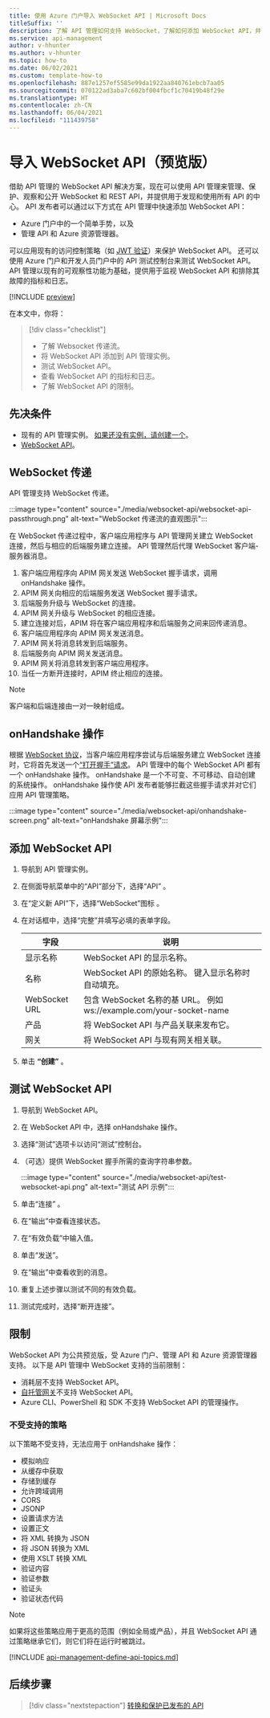 ```yaml
---
title: 使用 Azure 门户导入 WebSocket API | Microsoft Docs
titleSuffix: ''
description: 了解 API 管理如何支持 WebSocket，了解如何添加 WebSocket API，并了解 WebSocket 限制。
ms.service: api-management
author: v-hhunter
ms.author: v-hhunter
ms.topic: how-to
ms.date: 06/02/2021
ms.custom: template-how-to
ms.openlocfilehash: 887e1257ef5585e99da1922aa840761ebcb7aa05
ms.sourcegitcommit: 070122ad3aba7c602bf004fbcf1c70419b48f29e
ms.translationtype: HT
ms.contentlocale: zh-CN
ms.lasthandoff: 06/04/2021
ms.locfileid: "111439758"
---
```

# <a name="import-a-websocket-api-preview"></a>导入 WebSocket API（预览版）

借助 API 管理的 WebSocket API 解决方案，现在可以使用 API 管理来管理、保护、观察和公开 WebSocket 和 REST API，并提供用于发现和使用所有 API 的中心。 API 发布者可以通过以下方式在 API 管理中快速添加 WebSocket API：
* Azure 门户中的一个简单手势，以及 
* 管理 API 和 Azure 资源管理器。 

可以应用现有的访问控制策略（如 [JWT 验证](./api-management-access-restriction-policies.md#ValidateJWT)）来保护 WebSocket API。 还可以使用 Azure 门户和开发人员门户中的 API 测试控制台来测试 WebSocket API。 API 管理以现有的可观察性功能为基础，提供用于监视 WebSocket API 和排除其故障的指标和日志。 

[!INCLUDE [preview](./includes/preview/preview-callout-websocket-api.md)]

在本文中，你将：
> [!div class="checklist"]
> * 了解 Websocket 传递流。
> * 将 WebSocket API 添加到 API 管理实例。
> * 测试 WebSocket API。
> * 查看 WebSocket API 的指标和日志。
> * 了解 WebSocket API 的限制。

## <a name="prerequisites"></a>先决条件

- 现有的 API 管理实例。 [如果还没有实例，请创建一个](get-started-create-service-instance.md)。
- [WebSocket API](https://www.websocket.org/echo.html)。

## <a name="websocket-passthrough"></a>WebSocket 传递

API 管理支持 WebSocket 传递。 

:::image type="content" source="./media/websocket-api/websocket-api-passthrough.png" alt-text="WebSocket 传递流的直观图示":::

在 WebSocket 传递过程中，客户端应用程序与 API 管理网关建立 WebSocket 连接，然后与相应的后端服务建立连接。 API 管理然后代理 WebSocket 客户端-服务器消息。

1. 客户端应用程序向 APIM 网关发送 WebSocket 握手请求，调用 onHandshake 操作。
1. APIM 网关向相应的后端服务发送 WebSocket 握手请求。
1. 后端服务升级与 WebSocket 的连接。
1. APIM 网关升级与 WebSocket 的相应连接。
1. 建立连接对后，APIM 将在客户端应用程序和后端服务之间来回传递消息。
1. 客户端应用程序向 APIM 网关发送消息。
1. APIM 网关将消息转发到后端服务。
1. 后端服务向 APIM 网关发送消息。
1. APIM 网关将消息转发到客户端应用程序。
1. 当任一方断开连接时，APIM 终止相应的连接。

> [!NOTE]
> 客户端和后端连接由一对一映射组成。 

## <a name="onhandshake-operation"></a>onHandshake 操作

根据 [WebSocket 协议](https://tools.ietf.org/html/rfc6455)，当客户端应用程序尝试与后端服务建立 WebSocket 连接时，它将首先发送一个[“打开握手”请求](https://tools.ietf.org/html/rfc6455#page-6)。 API 管理中的每个 WebSocket API 都有一个 onHandshake 操作。 onHandshake 是一个不可变、不可移动、自动创建的系统操作。 onHandshake 操作使 API 发布者能够拦截这些握手请求并对它们应用 API 管理策略。

:::image type="content" source="./media/websocket-api/onhandshake-screen.png" alt-text="onHandshake 屏幕示例":::

## <a name="add-a-websocket-api"></a>添加 WebSocket API

1. 导航到 API 管理实例。
1. 在侧面导航菜单中的“API”部分下，选择“API” 。
1. 在“定义新 API”下，选择“WebSocket”图标 。
1. 在对话框中，选择“完整”并填写必填的表单字段。

    | 字段 | 说明 |
    |----------------|-------|
    | 显示名称 | WebSocket API 的显示名称。 |
    | 名称 | WebSocket API 的原始名称。 键入显示名称时自动填充。 |
    | WebSocket URL | 包含 WebSocket 名称的基 URL。 例如 ws://example.com/your-socket-name |
    | 产品 | 将 WebSocket API 与产品关联来发布它。 |
    | 网关 | 将 WebSocket API 与现有网关相关联。 |
 
1. 单击 **“创建”** 。

## <a name="test-your-websocket-api"></a>测试 WebSocket API

1. 导航到 WebSocket API。
1. 在 WebSocket API 中，选择 onHandshake 操作。
1. 选择“测试”选项卡以访问“测试”控制台。 
1. （可选）提供 WebSocket 握手所需的查询字符串参数。

    :::image type="content" source="./media/websocket-api/test-websocket-api.png" alt-text="测试 API 示例":::

1. 单击“连接” 。
1. 在“输出”中查看连接状态。
1. 在“有效负载”中输入值。 
1. 单击“发送”。
1. 在“输出”中查看收到的消息。
1. 重复上述步骤以测试不同的有效负载。
1. 测试完成时，选择“断开连接”。

## <a name="limitations"></a>限制

WebSocket API 为公共预览版，受 Azure 门户、管理 API 和 Azure 资源管理器支持。 以下是 API 管理中 WebSocket 支持的当前限制：

* 消耗层不支持 WebSocket API。
* [自托管网关](./how-to-deploy-self-hosted-gateway-azure-arc.md)不支持 WebSocket API。
* Azure CLI、PowerShell 和 SDK 不支持 WebSocket API 的管理操作。

### <a name="unsupported-policies"></a>不受支持的策略

以下策略不受支持，无法应用于 onHandshake 操作：
*  模拟响应
* 从缓存中获取
* 存储到缓存
* 允许跨域调用
* CORS
* JSONP
*  设置请求方法
* 设置正文
* 将 XML 转换为 JSON
* 将 JSON 转换为 XML
* 使用 XSLT 转换 XML
* 验证内容
* 验证参数
* 验证头
* 验证状态代码

> [!NOTE]
> 如果将这些策略应用于更高的范围（例如全局或产品），并且 WebSocket API 通过策略继承它们，则它们将在运行时被跳过。

[!INCLUDE [api-management-define-api-topics.md](../../includes/api-management-define-api-topics.md)]

## <a name="next-steps"></a>后续步骤
> [!div class="nextstepaction"]
> [转换和保护已发布的 API](transform-api.md)